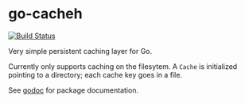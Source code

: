 # go-cacheh

[![Build Status](https://travis-ci.org/ceralena/go-cacheh.svg?branch=master)](https://travis-ci.org/ceralena/go-cacheh)

Very simple persistent caching layer for Go.

Currently only supports caching on the filesytem. A `Cache` is initialized
pointing to a directory; each cache key goes in a file.

See [godoc](http://godoc.org/github.com/ceralena/go-cacheh) for package documentation.
